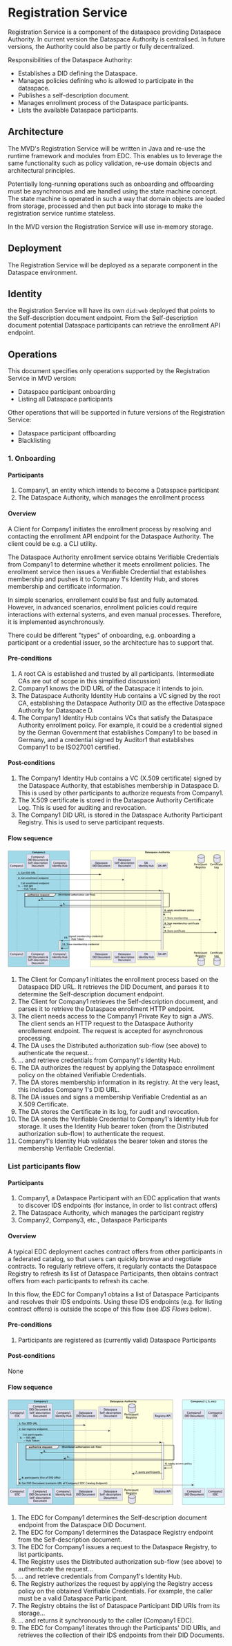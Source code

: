 # Registration Service

Registration Service is a component of the dataspace providing Dataspace Authority. In current version the Dataspace Authority is centralised. In future 
versions, the Authority could also be partly or fully decentralized.

Responsibilities of the Dataspace Authority:
- Establishes a DID defining the Dataspace.
- Manages policies defining who is allowed to participate in the dataspace.
- Publishes a self-description document.
- Manages enrollment process of the Dataspace participants.
- Lists the available Dataspace participants.

## Architecture 

The MVD's Registration Service will be written in Java and re-use the runtime framework and modules from EDC. This enables us to leverage the same functionality such as policy validation, re-use domain objects and architectural principles.

Potentially long-running operations such as onboarding and offboarding must be asynchronous and are handled using the state machine concept. The state 
machine is operated in such a way that domain objects are loaded from storage, processed and then put back into storage to make the registration service runtime stateless.

In the MVD version the Registration Service will use in-memory storage.

## Deployment

The Registration Service will be deployed as a separate component in the Dataspace environment.

## Identity

the Registration Service will have its own `did:web` deployed that points to the Self-description document endpoint. From the Self-description document 
potential Dataspace participants can retrieve the enrollment API endpoint.

## Operations

This document specifies only operations supported by the Registration Service in MVD version:
- Dataspace participant onboarding
- Listing all Dataspace participants

Other operations that will be supported in future versions of the Registration Service:
- Dataspace participant offboarding
- Blacklisting

### 1. Onboarding

#### Participants

1. Company1, an entity which intends to become a Dataspace participant
2. The Dataspace Authority, which manages the enrollment process

#### Overview

A Client for Company1 initiates the enrollment process by resolving and contacting the enrollment API endpoint for the Dataspace Authority. The client could be e.g. a CLI utility.

The Dataspace Authority enrollment service obtains Verifiable Credentials from Company1 to determine whether it meets enrollment policies. The enrollment service then issues a Verifiable Credential that establishes membership and pushes it to Company 1's Identity Hub, and stores membership and certificate information.

In simple scenarios, enrollement could be fast and fully automated. However, in advanced scenarios, enrollment policies could require interactions with external systems, and even manual processes. Therefore, it is implemented asynchronously.

There could be different "types" of onboarding, e.g. onboarding a participant or a credential issuer, so the architecture has to support that.

#### Pre-conditions

1. A root CA is established and trusted by all participants. (Intermediate CAs are out of scope in this simplified discussion)
2. Company1 knows the DID URL of the Dataspace it intends to join.
3. The Dataspace Authority Identity Hub contains a VC signed by the root CA, establishing the Dataspace Authority DID as the effective Dataspace Authority for Dataspace D.
4. The Company1 Identity Hub contains VCs that satisfy the Dataspace Authority enrollment policy. For example, it could be a credential signed by the German Government that establishes Company1 to be based in Germany, and a credential signed by Auditor1 that establishes Company1 to be ISO27001 certified.

#### Post-conditions

1. The Company1 Identity Hub contains a VC (X.509 certificate) signed by the Dataspace Authority, that establishes membership in Dataspace D. This is used by other participants to authorize requests from Company1.
2. The X.509 certificate is stored in the Dataspace Authority Certificate Log. This is used for auditing and revocation.
3. The Company1 DID URL is stored in the Dataspace Authority Participant Registry. This is used to serve participant requests.

#### Flow sequence

![dataspace-enrollment](dataspace-enrollment.png)

1. The Client for Company1 initiates the enrollment process based on the Dataspace DID URL. It retrieves the DID Document, and parses it to determine the Self-description document endpoint.
2. The Client for Company1 retrieves the Self-description document, and parses it to retrieve the Dataspace enrollment HTTP endpoint.
3. The client needs access to the Company1 Private Key to sign a JWS. The client sends an HTTP request to the Dataspace Authority enrollement endpoint. The request is accepted for asynchronous processing.
4. The DA uses the Distributed authorization sub-flow (see above) to authenticate the request...
5. ... and retrieve credentials from Company1's Identity Hub.
6. The DA authorizes the request by applying the Dataspace enrollment policy on the obtained Verifiable Credentials.
7. The DA stores membership information in its registry. At the very least, this includes Company 1's DID URL.
8. The DA issues and signs a membership Verifiable Credential as an X.509 Certificate.
9. The DA stores the Certificate in its log, for audit and revocation.
10. The DA sends the Verifiable Credential to Company1's Identity Hub for storage. It uses the Identity Hub bearer token (from the Distributed authorization sub-flow) to authenticate the request.
11. Company1's Identity Hub validates the bearer token and stores the membership Verifiable Credential.

### List participants flow

#### Participants

1. Company1, a Dataspace Participant with an EDC application that wants to discover IDS endpoints (for instance, in order to list contract offers)
2. The Dataspace Authority, which manages the participant registry
3. Company2, Company3, etc., Dataspace Participants

#### Overview

A typical EDC deployment caches contract offers from other participants in a federated catalog, so that users can quickly browse and negotiate contracts. To regularly retrieve offers, it regularly contacts the Dataspace Registry to refresh its list of Dataspace Participants, then obtains contract offers from each participants to refresh its cache.

In this flow, the EDC for Company1 obtains a list of Dataspace Participants and resolves their IDS endpoints. Using these IDS endpoints (e.g. for listing contract offers) is outside the scope of this flow (see *IDS Flows* below).

#### Pre-conditions

1. Participants are registered as (currently valid) Dataspace Participants

#### Post-conditions

None

#### Flow sequence

![list-participants](list-participants.png)

1. The EDC for Company1 determines the Self-description document endpoint from the Dataspace DID Document.
2. The EDC for Company1 determines the Dataspace Registry endpoint from the Self-description document.
3. The EDC for Company1 issues a request to the Dataspace Registry, to list participants.
4. The Registry uses the Distributed authorization sub-flow (see above) to authenticate the request...
5. ... and retrieve credentials from Company1's Identity Hub.
6. The Registry authorizes the request by applying the Registry access policy on the obtained Verifiable Credentials. For example, the caller must be a valid Dataspace Participant.
7. The Registry obtains the list of Dataspace Participant DID URIs from its storage...
8. ... and returns it synchronously to the caller (Company1 EDC).
9. The EDC for Company1 iterates through the Participants' DID URIs, and retrieves the collection of their IDS endpoints from their DID Documents.